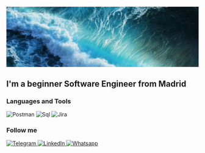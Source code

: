 ![Header](https://github.com/MedullaKs/MedullaKs/blob/main/assets/github.jpg)

## I'm a beginner Software Engineer from Madrid

### Languages and Tools
![Postman](https://img.shields.io/badge/-Postman-006262?style=for-the-badge&logo=Postman)
![Sql](https://img.shields.io/badge/-Sql-006262?style=for-the-badge&logo=mysql&logoColor=DE8B00)
![Jira](https://img.shields.io/badge/-Jira-006262?style=for-the-badge&logo=Jira&logoColor=0D79F7)

### Follow me
[
![Telegram](https://img.shields.io/badge/-Telegram-006262?style=for-the-badge&logo=Telegram) 
](https://t.me/medullaks)
[
![LinkedIn](https://img.shields.io/badge/-LinkedIn-006262?style=for-the-badge&logo=linkedin&logoColor=0073B1)
](https://www.linkedin.com/in/medullaks/)
[
![Whatsapp](https://img.shields.io/badge/-Whatsapp-006262?style=for-the-badge&logo=whatsapp)
](https://wa.me/34667001687)
